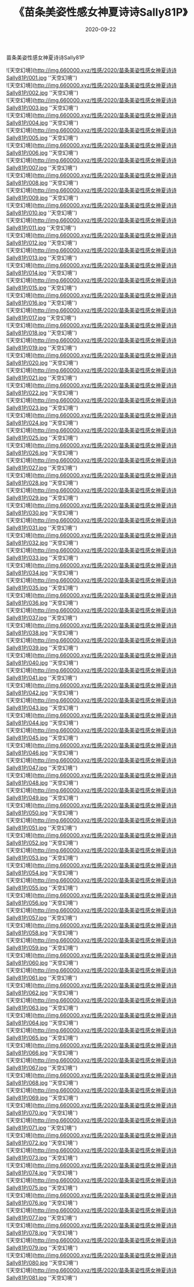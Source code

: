 ﻿---
layout: post
title:  《苗条美姿性感女神夏诗诗Sally81P》
date:   2020-09-22
img: http://img.660000.xyz/性感/2020/苗条美姿性感女神夏诗诗Sally81P/000.jpg
categories: [美女, 性感, 泳衣]
---

苗条美姿性感女神夏诗诗Sally81P



![天空幻境](http://img.660000.xyz/性感/2020/苗条美姿性感女神夏诗诗Sally81P/001.jpg ''天空幻境'') <br>
![天空幻境](http://img.660000.xyz/性感/2020/苗条美姿性感女神夏诗诗Sally81P/002.jpg ''天空幻境'') <br>
![天空幻境](http://img.660000.xyz/性感/2020/苗条美姿性感女神夏诗诗Sally81P/003.jpg ''天空幻境'') <br>
![天空幻境](http://img.660000.xyz/性感/2020/苗条美姿性感女神夏诗诗Sally81P/004.jpg ''天空幻境'') <br>
![天空幻境](http://img.660000.xyz/性感/2020/苗条美姿性感女神夏诗诗Sally81P/005.jpg ''天空幻境'') <br>
![天空幻境](http://img.660000.xyz/性感/2020/苗条美姿性感女神夏诗诗Sally81P/006.jpg ''天空幻境'') <br>
![天空幻境](http://img.660000.xyz/性感/2020/苗条美姿性感女神夏诗诗Sally81P/007.jpg ''天空幻境'') <br>
![天空幻境](http://img.660000.xyz/性感/2020/苗条美姿性感女神夏诗诗Sally81P/008.jpg ''天空幻境'') <br>
![天空幻境](http://img.660000.xyz/性感/2020/苗条美姿性感女神夏诗诗Sally81P/009.jpg ''天空幻境'') <br>
![天空幻境](http://img.660000.xyz/性感/2020/苗条美姿性感女神夏诗诗Sally81P/010.jpg ''天空幻境'') <br>
![天空幻境](http://img.660000.xyz/性感/2020/苗条美姿性感女神夏诗诗Sally81P/011.jpg ''天空幻境'') <br>
![天空幻境](http://img.660000.xyz/性感/2020/苗条美姿性感女神夏诗诗Sally81P/012.jpg ''天空幻境'') <br>
![天空幻境](http://img.660000.xyz/性感/2020/苗条美姿性感女神夏诗诗Sally81P/013.jpg ''天空幻境'') <br>
![天空幻境](http://img.660000.xyz/性感/2020/苗条美姿性感女神夏诗诗Sally81P/014.jpg ''天空幻境'') <br>
![天空幻境](http://img.660000.xyz/性感/2020/苗条美姿性感女神夏诗诗Sally81P/015.jpg ''天空幻境'') <br>
![天空幻境](http://img.660000.xyz/性感/2020/苗条美姿性感女神夏诗诗Sally81P/016.jpg ''天空幻境'') <br>
![天空幻境](http://img.660000.xyz/性感/2020/苗条美姿性感女神夏诗诗Sally81P/017.jpg ''天空幻境'') <br>
![天空幻境](http://img.660000.xyz/性感/2020/苗条美姿性感女神夏诗诗Sally81P/018.jpg ''天空幻境'') <br>
![天空幻境](http://img.660000.xyz/性感/2020/苗条美姿性感女神夏诗诗Sally81P/019.jpg ''天空幻境'') <br>
![天空幻境](http://img.660000.xyz/性感/2020/苗条美姿性感女神夏诗诗Sally81P/020.jpg ''天空幻境'') <br>
![天空幻境](http://img.660000.xyz/性感/2020/苗条美姿性感女神夏诗诗Sally81P/021.jpg ''天空幻境'') <br>
![天空幻境](http://img.660000.xyz/性感/2020/苗条美姿性感女神夏诗诗Sally81P/022.jpg ''天空幻境'') <br>
![天空幻境](http://img.660000.xyz/性感/2020/苗条美姿性感女神夏诗诗Sally81P/023.jpg ''天空幻境'') <br>
![天空幻境](http://img.660000.xyz/性感/2020/苗条美姿性感女神夏诗诗Sally81P/024.jpg ''天空幻境'') <br>
![天空幻境](http://img.660000.xyz/性感/2020/苗条美姿性感女神夏诗诗Sally81P/025.jpg ''天空幻境'') <br>
![天空幻境](http://img.660000.xyz/性感/2020/苗条美姿性感女神夏诗诗Sally81P/026.jpg ''天空幻境'') <br>
![天空幻境](http://img.660000.xyz/性感/2020/苗条美姿性感女神夏诗诗Sally81P/027.jpg ''天空幻境'') <br>
![天空幻境](http://img.660000.xyz/性感/2020/苗条美姿性感女神夏诗诗Sally81P/028.jpg ''天空幻境'') <br>
![天空幻境](http://img.660000.xyz/性感/2020/苗条美姿性感女神夏诗诗Sally81P/029.jpg ''天空幻境'') <br>
![天空幻境](http://img.660000.xyz/性感/2020/苗条美姿性感女神夏诗诗Sally81P/030.jpg ''天空幻境'') <br>
![天空幻境](http://img.660000.xyz/性感/2020/苗条美姿性感女神夏诗诗Sally81P/031.jpg ''天空幻境'') <br>
![天空幻境](http://img.660000.xyz/性感/2020/苗条美姿性感女神夏诗诗Sally81P/032.jpg ''天空幻境'') <br>
![天空幻境](http://img.660000.xyz/性感/2020/苗条美姿性感女神夏诗诗Sally81P/033.jpg ''天空幻境'') <br>
![天空幻境](http://img.660000.xyz/性感/2020/苗条美姿性感女神夏诗诗Sally81P/034.jpg ''天空幻境'') <br>
![天空幻境](http://img.660000.xyz/性感/2020/苗条美姿性感女神夏诗诗Sally81P/035.jpg ''天空幻境'') <br>
![天空幻境](http://img.660000.xyz/性感/2020/苗条美姿性感女神夏诗诗Sally81P/036.jpg ''天空幻境'') <br>
![天空幻境](http://img.660000.xyz/性感/2020/苗条美姿性感女神夏诗诗Sally81P/037.jpg ''天空幻境'') <br>
![天空幻境](http://img.660000.xyz/性感/2020/苗条美姿性感女神夏诗诗Sally81P/038.jpg ''天空幻境'') <br>
![天空幻境](http://img.660000.xyz/性感/2020/苗条美姿性感女神夏诗诗Sally81P/039.jpg ''天空幻境'') <br>
![天空幻境](http://img.660000.xyz/性感/2020/苗条美姿性感女神夏诗诗Sally81P/040.jpg ''天空幻境'') <br>
![天空幻境](http://img.660000.xyz/性感/2020/苗条美姿性感女神夏诗诗Sally81P/041.jpg ''天空幻境'') <br>
![天空幻境](http://img.660000.xyz/性感/2020/苗条美姿性感女神夏诗诗Sally81P/042.jpg ''天空幻境'') <br>
![天空幻境](http://img.660000.xyz/性感/2020/苗条美姿性感女神夏诗诗Sally81P/043.jpg ''天空幻境'') <br>
![天空幻境](http://img.660000.xyz/性感/2020/苗条美姿性感女神夏诗诗Sally81P/044.jpg ''天空幻境'') <br>
![天空幻境](http://img.660000.xyz/性感/2020/苗条美姿性感女神夏诗诗Sally81P/045.jpg ''天空幻境'') <br>
![天空幻境](http://img.660000.xyz/性感/2020/苗条美姿性感女神夏诗诗Sally81P/046.jpg ''天空幻境'') <br>
![天空幻境](http://img.660000.xyz/性感/2020/苗条美姿性感女神夏诗诗Sally81P/047.jpg ''天空幻境'') <br>
![天空幻境](http://img.660000.xyz/性感/2020/苗条美姿性感女神夏诗诗Sally81P/048.jpg ''天空幻境'') <br>
![天空幻境](http://img.660000.xyz/性感/2020/苗条美姿性感女神夏诗诗Sally81P/049.jpg ''天空幻境'') <br>
![天空幻境](http://img.660000.xyz/性感/2020/苗条美姿性感女神夏诗诗Sally81P/050.jpg ''天空幻境'') <br>
![天空幻境](http://img.660000.xyz/性感/2020/苗条美姿性感女神夏诗诗Sally81P/051.jpg ''天空幻境'') <br>
![天空幻境](http://img.660000.xyz/性感/2020/苗条美姿性感女神夏诗诗Sally81P/052.jpg ''天空幻境'') <br>
![天空幻境](http://img.660000.xyz/性感/2020/苗条美姿性感女神夏诗诗Sally81P/053.jpg ''天空幻境'') <br>
![天空幻境](http://img.660000.xyz/性感/2020/苗条美姿性感女神夏诗诗Sally81P/054.jpg ''天空幻境'') <br>
![天空幻境](http://img.660000.xyz/性感/2020/苗条美姿性感女神夏诗诗Sally81P/055.jpg ''天空幻境'') <br>
![天空幻境](http://img.660000.xyz/性感/2020/苗条美姿性感女神夏诗诗Sally81P/056.jpg ''天空幻境'') <br>
![天空幻境](http://img.660000.xyz/性感/2020/苗条美姿性感女神夏诗诗Sally81P/057.jpg ''天空幻境'') <br>
![天空幻境](http://img.660000.xyz/性感/2020/苗条美姿性感女神夏诗诗Sally81P/058.jpg ''天空幻境'') <br>
![天空幻境](http://img.660000.xyz/性感/2020/苗条美姿性感女神夏诗诗Sally81P/059.jpg ''天空幻境'') <br>
![天空幻境](http://img.660000.xyz/性感/2020/苗条美姿性感女神夏诗诗Sally81P/060.jpg ''天空幻境'') <br>
![天空幻境](http://img.660000.xyz/性感/2020/苗条美姿性感女神夏诗诗Sally81P/061.jpg ''天空幻境'') <br>
![天空幻境](http://img.660000.xyz/性感/2020/苗条美姿性感女神夏诗诗Sally81P/062.jpg ''天空幻境'') <br>
![天空幻境](http://img.660000.xyz/性感/2020/苗条美姿性感女神夏诗诗Sally81P/063.jpg ''天空幻境'') <br>
![天空幻境](http://img.660000.xyz/性感/2020/苗条美姿性感女神夏诗诗Sally81P/064.jpg ''天空幻境'') <br>
![天空幻境](http://img.660000.xyz/性感/2020/苗条美姿性感女神夏诗诗Sally81P/065.jpg ''天空幻境'') <br>
![天空幻境](http://img.660000.xyz/性感/2020/苗条美姿性感女神夏诗诗Sally81P/066.jpg ''天空幻境'') <br>
![天空幻境](http://img.660000.xyz/性感/2020/苗条美姿性感女神夏诗诗Sally81P/067.jpg ''天空幻境'') <br>
![天空幻境](http://img.660000.xyz/性感/2020/苗条美姿性感女神夏诗诗Sally81P/068.jpg ''天空幻境'') <br>
![天空幻境](http://img.660000.xyz/性感/2020/苗条美姿性感女神夏诗诗Sally81P/069.jpg ''天空幻境'') <br>
![天空幻境](http://img.660000.xyz/性感/2020/苗条美姿性感女神夏诗诗Sally81P/070.jpg ''天空幻境'') <br>
![天空幻境](http://img.660000.xyz/性感/2020/苗条美姿性感女神夏诗诗Sally81P/071.jpg ''天空幻境'') <br>
![天空幻境](http://img.660000.xyz/性感/2020/苗条美姿性感女神夏诗诗Sally81P/072.jpg ''天空幻境'') <br>
![天空幻境](http://img.660000.xyz/性感/2020/苗条美姿性感女神夏诗诗Sally81P/073.jpg ''天空幻境'') <br>
![天空幻境](http://img.660000.xyz/性感/2020/苗条美姿性感女神夏诗诗Sally81P/074.jpg ''天空幻境'') <br>
![天空幻境](http://img.660000.xyz/性感/2020/苗条美姿性感女神夏诗诗Sally81P/075.jpg ''天空幻境'') <br>
![天空幻境](http://img.660000.xyz/性感/2020/苗条美姿性感女神夏诗诗Sally81P/076.jpg ''天空幻境'') <br>
![天空幻境](http://img.660000.xyz/性感/2020/苗条美姿性感女神夏诗诗Sally81P/077.jpg ''天空幻境'') <br>
![天空幻境](http://img.660000.xyz/性感/2020/苗条美姿性感女神夏诗诗Sally81P/078.jpg ''天空幻境'') <br>
![天空幻境](http://img.660000.xyz/性感/2020/苗条美姿性感女神夏诗诗Sally81P/079.jpg ''天空幻境'') <br>
![天空幻境](http://img.660000.xyz/性感/2020/苗条美姿性感女神夏诗诗Sally81P/080.jpg ''天空幻境'') <br>
![天空幻境](http://img.660000.xyz/性感/2020/苗条美姿性感女神夏诗诗Sally81P/081.jpg ''天空幻境'') <br>